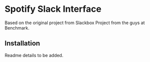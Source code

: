 # Spotify Slack Interface

Based on the original project from Slackbox Project from the guys at Benchmark.

## Installation

Readme details to be added.
